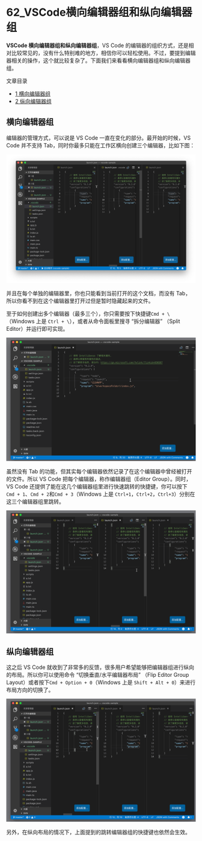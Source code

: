 # 62_VSCode横向编辑器组和纵向编辑器组

**VSCode 横向编辑器组和纵向编辑器组**，VS Code 的编辑器的组织方式，还是相对比较常见的，没有什么特别难的地方，相信你可以轻松使用。不过，要提到编辑器相关的操作，这个就比较复杂了。下面我们来看看横向编辑器组和纵向编辑器组。

文章目录

- [1 横向编辑器组](https://geek-docs.com/vscode/vscode-tutorials/vscode-landscape-editor-group-and-portrait-editor-group.html#i)
- [2 纵向编辑器组](https://geek-docs.com/vscode/vscode-tutorials/vscode-landscape-editor-group-and-portrait-editor-group.html#i-2)

## 横向编辑器组

编辑器的管理方式，可以说是 VS Code 一直在变化的部分。最开始的时候，VS Code 并不支持 Tab，同时你最多只能在工作区横向创建三个编辑器，比如下图：

![VSCode 横向编辑器组和纵向编辑器组](image/editor-1.png)

并且在每个单独的编辑器里，你也只能看到当前打开的这个文档，而没有 Tab，所以你看不到在这个编辑器里打开过但是暂时隐藏起来的文件。

至于如何创建出多个编辑器（最多三个），你只需要按下快捷键`Cmd + \`（Windows 上是 `Ctrl + \`），或者从命令面板里搜寻 “拆分编辑器” （Split Editor）并运行即可实现。

![VSCode 横向编辑器组和纵向编辑器组](image/editor-2.gif)

虽然没有 Tab 的功能，但其实每个编辑器依然记录了在这个编辑器中曾经被打开的文件。所以 VS Code 把每个编辑器，称作编辑器组（Editor Group）。同时，VS Code 还提供了能在这几个编辑器组里进行快速跳转的快捷键，你可以按下 `Cmd + 1`、`Cmd + 2`和`Cmd + 3`（Windows 上是 `Ctrl+1`，`Ctrl+2`，`Ctrl+3`）分别在这三个编辑器组里跳转。

![VSCode 横向编辑器组和纵向编辑器组](image/editor-3.gif)

## 纵向编辑器组

这之后 VS Code 就收到了非常多的反馈，很多用户希望能够把编辑器组进行纵向的布局。所以你可以使用命令 “切换垂直/水平编辑器布局” （Flip Editor Group Layout）或者按下`Cmd + Option + 0`（Windows 上是 `Shift + Alt + 0`）来进行布局方向的切换了。

![VSCode 横向编辑器组和纵向编辑器组](image/editor-4.gif)

另外，在纵向布局的情况下，上面提到的跳转编辑器组的快捷键也依然会生效。